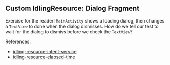 Custom IdlingResource: Dialog Fragment
--------------------------------------

Exercise for the reader! `MainActivity` shows a loading dialog, then changes a `TextView` to done
when the dialog dismisses. How do we tell our test to wait for the dialog to dismiss before we check
the `TextView`?

References:
  * [idling-resource-intent-service](../idling-resource-intent-service)
  * [idling-resource-elapsed-time](../idling-resource-elapsed-time)
